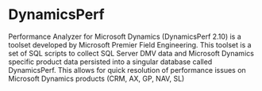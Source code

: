 # DynamicsPerf
Performance Analyzer for Microsoft Dynamics (DynamicsPerf 2.10) is a toolset developed by Microsoft Premier Field Engineering. This toolset is a set of SQL scripts to collect SQL Server DMV data and Microsoft Dynamics specific product data persisted into a singular database called DynamicsPerf. This allows for quick resolution of performance issues on Microsoft Dynamics products (CRM, AX, GP, NAV, SL)
